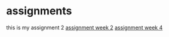 # assignments
this is my assignment 2
[assignment week 2](https://github.com/YKiffen/assignments/blob/master/Assignment_week_2%25281%2529.ipynb)
[assignment week 4](https://github.com/YKiffen/assignments/blob/master/Assignment_week_4-Copy1-checkpoint.ipynb)

